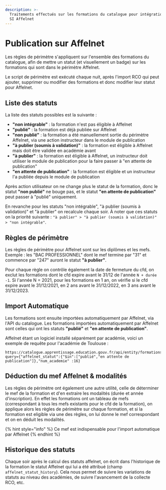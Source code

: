 ```yaml
---
description: >-
  Traitements effectués sur les formations du catalogue pour intégration dans le
  SI Affelnet
---
```


# Publication sur Affelnet

Les règles de périmètre s'appliquent sur l'ensemble des formations du catalogue, afin de mettre un statut \(et visuellement un badge\) sur les formations qui sont dans le périmètre Affelnet.

Le script de périmètre est exécuté chaque nuit, après l'import RCO qui peut ajouter, supprimer ou modifier des formations et donc modifier leur statut pour Affelnet.

## Liste des statuts

La liste des statuts possibles est la suivante :

- **"non intégrable"** : la formation n'est pas éligible à Affelnet
- **"publié"** : la formation est déjà publiée sur Affelnet
- **"non publié"** : la formation a été manuellement sortie du périmètre Affelnet, via une action instructeur dans le module de publication
- **"à publier \(soumis à validation\)"** : la formation est éligible à Affelnet mais doit être validée en académie avant
- **"à publier"** : la formation est éligible à Affelnet, un instructeur doit utiliser le module de publication pour la faire passer à "en attente de publication"
- **"en attente de publication"** : la formation est éligible et un instructeur l'a publiée depuis le module de publication

Après action utilisateur on ne change plus le statut de la formation, donc le statut **"non publié"** ne bouge pas, et le statut **"en attente de publication"** peut passer à "publié" uniquement.

En revanche pour les statuts "non intégrable", "à publier \(soumis à validation\)" et "à publier" on recalcule chaque soir. À noter que ces statuts on la priorité suivante : `"à publier" > "à publier (soumis à validation)" > "non intégrable"`.

## Règles de périmètre

Les règles de périmètre pour Affelnet sont sur les diplômes et les mefs. Exemple : les "BAC PROFESSIONNEL" dont le mef termine par "31" et commence par "247" auront le statut **"à publier"**.

Pour chaque règle on contrôle également la date de fermeture du cfd, on exclut les formations dont le cfd expire avant le 31/12 de l'année `N + durée -1`. Si l'année N = 2021, pour les formations en 1 an, on vérifie si le cfd expire avant le 31/12/2021, en 2 ans avant le 31/12/2022, en 3 ans avant le 31/12/2023.

## Import Automatique

Les formations sont ensuite importées automatiquement par Affelnet, via l'API du catalogue. Les formations importées automatiquement par Affelnet sont celles qui ont les statuts **"publié"** et **"en attente de publication"**.

Affelnet étant un logiciel installé séparément par académie, voici un exemple de requête pour l'académie de Toulouse :

```text
https://catalogue.apprentissage.education.gouv.fr/api/entity/formations?query={"affelnet_statut":{"$in":["publié","en attente de publication"]},"num_academie" :16}
```

## Déduction du mef Affelnet & modalités

Les règles de périmètre ont également une autre utilité, celle de déterminer le mef de la formation et d'en extraire les modalités \(durée et année d'inscription\). En effet les formations ont un tableau de mefs \(correspondant à tous les mefs existants pour le cfd de la formation\), on applique alors les règles de périmètre sur chaque formation, et si la formation est eligible via une des règles, on lui donne le mef correspondant et on en déduit les modalités.

{% hint style="info" %}
Ce mef est indispensable pour l'import automatique par Affelnet
{% endhint %}

## Historique des statuts

Chaque soir après le calcul des statuts affelnet, on écrit dans l'historique de la formation le statut Affelnet qui lui a été attribué \(champ `affelnet_statut_history`\). Cela nous permet de suivre les variations de statuts au niveau des académies, de suivre l'avancement de la collecte RCO, etc.
